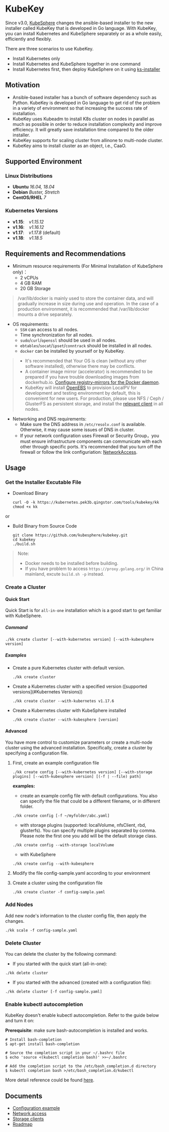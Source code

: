 # KubeKey

Since v3.0, [KubeSphere](https://kubesphere.io) changes the ansible-based installer to the new installer called KubeKey that is developed in Go language. With KubeKey, you can install Kubernetes and KubeSphere separately or as a whole easily, efficiently and flexibly.

There are three scenarios to use KubeKey.

* Install Kubernetes only
* Install Kubernetes and KubeSphere together in one command
* Install Kubernetes first, then deploy KubeSphere on it using [ks-installer](https://github.com/kubesphere/ks-installer)

## Motivation

* Ansible-based installer has a bunch of software dependency such as Python. KubeKey is developed in Go language to get rid of the problem in a variety of environment so that increasing the success rate of installation.
* KubeKey uses Kubeadm to install K8s cluster on nodes in parallel as much as possible in order to reduce installation complexity and improve efficiency. It will greatly save installation time compared to the older installer.
* KubeKey supports for scaling cluster from allinone to multi-node cluster.
* KubeKey aims to install cluster as an object, i.e., CaaO.

## Supported Environment

### Linux Distributions

* **Ubuntu**  *16.04, 18.04*
* **Debian**  *Buster, Stretch*
* **CentOS/RHEL**  *7*

### Kubernetes Versions

* **v1.15**: &ensp; *v1.15.12*
* **v1.16**: &ensp; *v1.16.12*
* **v1.17**: &ensp; *v1.17.8* (default)
* **v1.18**: &ensp; *v1.18.5*

## Requirements and Recommendations

* Minimum resource requirements (For Minimal Installation of KubeSphere only)：
  * 2 vCPUs
  * 4 GB RAM
  * 20 GB Storage

> /var/lib/docker is mainly used to store the container data, and will gradually increase in size during use and operation. In the case of a production environment, it is recommended that /var/lib/docker mounts a drive separately.

* OS requirements:
  * `SSH` can access to all nodes.
  * Time synchronization for all nodes.
  * `sudo`/`curl`/`openssl` should be used in all nodes.
  * `ebtables`/`socat`/`ipset`/`conntrack` should be installed in all nodes.
  * `docker` can be installed by yourself or by KubeKey.

> - It's recommended that Your OS is clean (without any other software installed), otherwise there may be conflicts.  
> - A container image mirror (accelerator) is recommended to be prepared if you have trouble downloading images from dockerhub.io. [Configure registry-mirrors for the Docker daemon](https://docs.docker.com/registry/recipes/mirror/#configure-the-docker-daemon).
> - KubeKey will install [OpenEBS](https://openebs.io/) to provision LocalPV for development and testing environment by default, this is convenient for new users. For production, please use NFS / Ceph / GlusterFS as persistent storage, and install the [relevant client](./docs/storage-client.md) in all nodes.

* Networking and DNS requirements:
  * Make sure the DNS address in `/etc/resolv.conf` is available. Otherwise, it may cause some issues of DNS in cluster.
  * If your network configuration uses Firewall or Security Group，you must ensure infrastructure components can communicate with each other through specific ports. It's recommended that you turn off the firewall or follow the link configuriation: [NetworkAccess](./docs/network-access.md).

## Usage

### Get the Installer Excutable File

* Download Binary

    ```shell script
    curl -O -k https://kubernetes.pek3b.qingstor.com/tools/kubekey/kk
    chmod +x kk
    ```

or

* Build Binary from Source Code

    ```shell script
    git clone https://github.com/kubesphere/kubekey.git
    cd kubekey
    ./build.sh
    ```

> Note:
>
> * Docker needs to be installed before building.
> * If you have problem to access `https://proxy.golang.org/` in China mainland, excute `build.sh -p` instead.

### Create a Cluster

#### Quick Start

Quick Start is for `all-in-one` installation which is a good start to get familiar with KubeSphere.

##### Command

```shell script
./kk create cluster [--with-kubernetes version] [--with-kubesphere version]
```

##### Examples

* Create a pure Kubernetes cluster with default version.

    ```shell script
    ./kk create cluster
    ```

* Create a Kubernetes cluster with a specified version ([supported versions](#Kubernetes Versions))

    ```shell script
    ./kk create cluster --with-kubernetes v1.17.6
    ```

* Create a Kubernetes cluster with KubeSphere installed

    ```shell script
    ./kk create cluster --with-kubesphere [version]
    ```

#### Advanced

You have more control to customize parameters or create a multi-node cluster using the advanced installation. Specifically, create a cluster by specifying a configuration file.

1. First, create an example configuration file

    ```shell script
    ./kk create config [--with-kubernetes version] [--with-storage plugins] [--with-kubesphere version] [(-f | --file) path]
    ```

   **examples:**

   * create an example config file with default configurations. You also can specify the file that could be a different filename, or in different folder.

    ```shell script
    ./kk create config [-f ~/myfolder/abc.yaml]
    ```

   * with storage plugins (supported: localVolume, nfsClient, rbd, glusterfs). You can specify multiple plugins separated by comma. Please note the first one you add will be the default storage class.

    ```shell script
    ./kk create config --with-storage localVolume
    ```

   * with KubeSphere

    ```shell script
    ./kk create config --with-kubesphere
    ```

2. Modify the file config-sample.yaml according to your environment
3. Create a cluster using the configuration file

    ```shell script
    ./kk create cluster -f config-sample.yaml
    ```

### Add Nodes

Add new node's information to the cluster config file, then apply the changes.

```shell script
./kk scale -f config-sample.yaml
```

### Delete Cluster

You can delete the cluster by the following command:

- If you started with the quick start (all-in-one):

```shell script
./kk delete cluster
```

- If you started with the advanced (created with a configuration file):

```shell script
./kk delete cluster [-f config-sample.yaml]
```

### Enable kubectl autocompletion

KubeKey doesn't enable kubectl autocompletion. Refer to the guide below and turn it on:

**Prerequisite**: make sure bash-autocompletion is installed and works.

```shell script
# Install bash-completion
$ apt-get install bash-completion

# Source the completion script in your ~/.bashrc file
$ echo 'source <(kubectl completion bash)' >>~/.bashrc

# Add the completion script to the /etc/bash_completion.d directory
$ kubectl completion bash >/etc/bash_completion.d/kubectl
```

More detail reference could be found [here](https://kubernetes.io/docs/tasks/tools/install-kubectl/#enabling-shell-autocompletion).

## Documents

* [Configuration example](docs/config-example.md)
* [Network access](docs/network-access.md)
* [Storage clients](docs/storage-client.md)
* [Roadmap](docs/roadmap.md)
